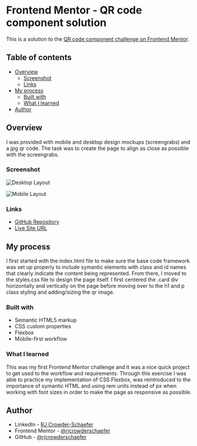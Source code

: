 # Frontend Mentor - QR code component solution

This is a solution to the [QR code component challenge on Frontend Mentor](https://www.frontendmentor.io/challenges/qr-code-component-iux_sIO_H).

## Table of contents

- [Overview](#overview)
  - [Screenshot](#screenshot)
  - [Links](#links)
- [My process](#my-process)
  - [Built with](#built-with)
  - [What I learned](#what-i-learned)
- [Author](#author)

## Overview

I was provided with mobile and desktop design mockups (screengrabs) and a jpg qr code. The task was to create the page to align as close as possible with the screengrabs.

### Screenshot

![Desktop Layout](https://i.imgur.com/DOk7p1I.png)

![Mobile Layout](https://i.imgur.com/torSGs6.png)

### Links

- [GitHub Repository](https://github.com/rjcrowderschaefer/fm_qr-code-component)
- [Live Site URL](https://rjcrowderschaefer.github.io/fm_qr-code-component/)

## My process

I first started with the index.html file to make sure the base code framework was set up properly to include symantic elements with class and id names that clearly indicate the content being represented. From there, I moved to the styles.css file to design the page itself. I first centered the .card div horizontally and vertically on the page before moving over to the h1 and p class styling and adding/sizing the qr image.

### Built with

- Semantic HTML5 markup
- CSS custom properties
- Flexbox
- Mobile-first workflow

### What I learned

This was my first Frontend Mentor challenge and it was a nice quick project to get used to the workflow and requirements. Through this exercise I was able to practice my implementation of CSS Flexbox, was reintroduced to the importance of symantic HTML and using rem units instead of px when working with font sizes in order to make the page as responsive as possible.

## Author

- LinkedIn - [RJ Crowder-Schaefer](https://www.linkedin.com/in/rjcrowderschaefer/)
- Frontend Mentor - [@rjcrowderschaefer](https://www.frontendmentor.io/profile/rjcrowderschaefer)
- GitHub - [@rjcrowderschaefer](https://github.com/rjcrowderschaefer)